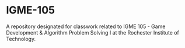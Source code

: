 # IGME-105
A repository designated for classwork related to IGME 105 - Game Development &amp; Algorithm Problem Solving I at the Rochester Institute of Technology.
